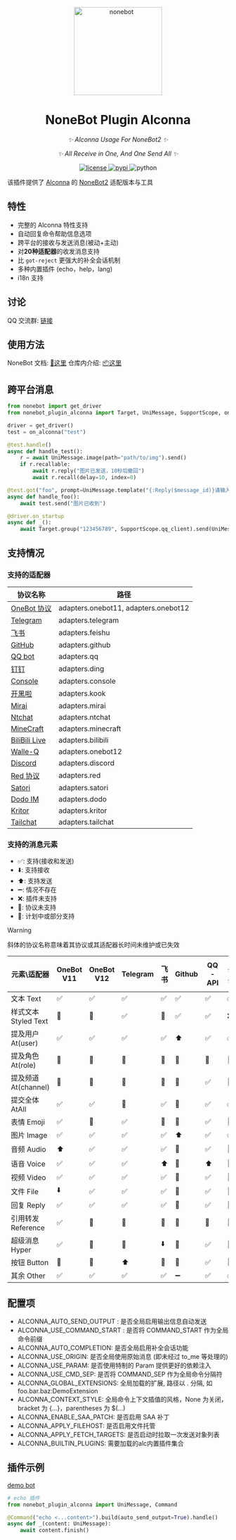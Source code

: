 <p align="center">
  <a href="https://nonebot.dev/docs/next/best-practice/alconna/"><img src="https://v2.nonebot.dev/logo.png" width="200" height="200" alt="nonebot"></a>
</p>

<div align="center">

# NoneBot Plugin Alconna

_✨ Alconna Usage For NoneBot2 ✨_

_✨ All Receive in One, And One Send All ✨_

</div>

<p align="center">
  <a href="https://raw.githubusercontent.com/nonebot/plugin-alconna/master/LICENSE">
    <img src="https://img.shields.io/github/license/nonebot/plugin-alconna.svg" alt="license">
  </a>
  <a href="https://pypi.python.org/pypi/nonebot-plugin-alconna">
    <img src="https://img.shields.io/pypi/v/nonebot-plugin-alconna.svg" alt="pypi">
  </a>
  <img src="https://img.shields.io/badge/python-3.9+-blue.svg" alt="python">
</p>

该插件提供了 [Alconna](https://github.com/ArcletProject/Alconna) 的 [NoneBot2](https://github.com/nonebot/nonebot2) 适配版本与工具

## 特性

- 完整的 Alconna 特性支持
- 自动回复命令帮助信息选项
- 跨平台的接收与发送消息(被动+主动)
- 对**20种适配器**的收发消息支持
- 比 `got-reject` 更强大的补全会话机制
- 多种内置插件 (echo，help，lang)
- i18n 支持

## 讨论

QQ 交流群: [链接](https://jq.qq.com/?_wv=1027&k=PUPOnCSH)


## 使用方法

NoneBot 文档: [📖这里](https://nonebot.dev/docs/next/best-practice/alconna/)
仓库内介绍: [📦这里](/docs.md)

## 跨平台消息

```python
from nonebot import get_driver
from nonebot_plugin_alconna import Target, UniMessage, SupportScope, on_alconna

driver = get_driver()
test = on_alconna("test")

@test.handle()
async def handle_test():
    r = await UniMessage.image(path="path/to/img").send()
    if r.recallable:
        await r.reply("图片已发送，10秒后撤回")
        await r.recall(delay=10, index=0)

@test.got("foo", prompt=UniMessage.template("{:Reply($message_id)}请输入图片"))
async def handle_foo():
    await test.send("图片已收到")

@driver.on_startup
async def _():
    await Target.group("123456789", SupportScope.qq_client).send(UniMessage.image(path="test.png"))
```

## 支持情况

### 支持的适配器

| 协议名称                                                                | 路径                                   |
|---------------------------------------------------------------------|--------------------------------------|
| [OneBot 协议](https://onebot.dev/)                                    | adapters.onebot11, adapters.onebot12 |
| [Telegram](https://core.telegram.org/bots/api)                      | adapters.telegram                    |
| [飞书](https://open.feishu.cn/document/home/index)                    | adapters.feishu                      |
| [GitHub](https://docs.github.com/en/developers/apps)                | adapters.github                      |
| [QQ bot](https://github.com/nonebot/adapter-qq)                     | adapters.qq                          |
| [钉钉](https://open.dingtalk.com/document/)                           | adapters.ding                        |
| [Console](https://github.com/nonebot/adapter-console)               | adapters.console                     |
| [开黑啦](https://developer.kookapp.cn/)                                | adapters.kook                        |
| [Mirai](https://docs.mirai.mamoe.net/mirai-api-http/)               | adapters.mirai                       |
| [Ntchat](https://github.com/JustUndertaker/adapter-ntchat)          | adapters.ntchat                      |
| [MineCraft](https://github.com/17TheWord/nonebot-adapter-minecraft) | adapters.minecraft                   |
| [BiliBili Live](https://github.com/wwweww/adapter-bilibili)         | adapters.bilibili                    |
| [Walle-Q](https://github.com/onebot-walle/nonebot_adapter_walleq)   | adapters.onebot12                    |
| [Discord](https://github.com/nonebot/adapter-discord)               | adapters.discord                     |
| [Red 协议](https://github.com/nonebot/adapter-red)                    | adapters.red                         |
| [Satori](https://github.com/nonebot/adapter-satori)                 | adapters.satori                      |
| [Dodo IM](https://github.com/nonebot/adapter-dodo)                  | adapters.dodo                        |
| [Kritor](https://github.com/nonebot/adapter-kritor)                 | adapters.kritor                      |
| [Tailchat](https://github.com/eya46/nonebot-adapter-tailchat)       | adapters.tailchat                    |

### 支持的消息元素

- ✅: 支持(接收和发送)
- ⬇️: 支持接收
- ⬆️: 支持发送
- ➖: 情况不存在
- ❌: 插件未支持
- 🚫: 协议未支持
- 🚧: 计划中或部分支持

> [!WARNING]
> 斜体的协议名称意味着其协议或其适配器长时间未维护或已失效

| 元素\适配器           | OneBot V11 | OneBot V12 | Telegram | 飞书 | Github | QQ-API | _钉钉_ | Console | 开黑啦 | Mirai | _Ntchat_ | MineCraft | _BiliBili Live_ | Discord | _Red_ | Satori | Dodo IM | Kritor | Tailchat |
|------------------|------------|------------|----------|----|--------|--------|------|---------|-----|-------|----------|-----------|-----------------|---------|-------|--------|---------|--------|----------|
| 文本 Text          | ✅          | ✅          | ✅        | ✅  | ✅      | ✅      | ✅    | ✅       | ✅   | ✅     | ✅        | ✅         | ✅               | ✅       | ✅     | ✅      | ✅       | ✅      | ✅        |
| 样式文本 Styled Text | 🚫         | 🚫         | ✅        | 🚫 | ✅      | ✅      | ❌    | ✅       | ✅   | 🚫    | 🚫       | ✅         | 🚫              | 🚫      | 🚫    | ✅      | 🚫      | 🚫     | ✅        |
| 提及用户 At(user)    | ✅          | ✅          | ✅        | ✅  | ⬆️     | ✅      | ✅    | 🚫      | ✅   | ✅     | ❌        | 🚫        | 🚫              | ✅       | ✅     | ✅      | ✅       | ✅      | ✅        |
| 提及角色 At(role)    | 🚫         | 🚫         | 🚫       | 🚫 | 🚫     | 🚫     | 🚫   | 🚫      | ✅   | 🚫    | 🚫       | 🚫        | 🚫              | ✅       | 🚫    | ✅      | ✅       | 🚫     | 🚫       |
| 提及频道 At(channel) | 🚫         | 🚫         | 🚫       | 🚫 | 🚫     | ✅      | 🚫   | 🚫      | ✅   | 🚫    | 🚫       | 🚫        | 🚫              | ✅       | 🚫    | ✅      | ✅       | 🚫     | ✅        |
| 提交全体 AtAll       | ✅          | ✅          | 🚫       | ✅  | 🚫     | ✅      | ✅    | 🚫      | ✅   | ✅     | 🚫       | 🚫        | 🚫              | ✅       | ✅     | ✅      | ✅       | ✅      | 🚫       |
| 表情 Emoji         | ✅          | 🚫         | ✅        | 🚫 | 🚫     | ✅      | 🚫   | ✅       | ✅   | ✅     | 🚫       | 🚫        | 🚫              | ✅       | ✅     | 🚫     | 🚫      | ✅      | ✅        |
| 图片 Image         | ✅          | ✅          | ✅        | ✅  | ⬆️     | ✅      | ✅    | 🚫      | ✅   | ✅     | ✅        | ❌         | 🚫              | ✅       | ✅     | ✅      | ✅       | ✅      | ✅        |
| 音频 Audio         | ⬆️         | ✅          | ✅        | ✅  | 🚫     | ✅      | 🚫   | 🚫      | ✅   | ⬆️    | ⬇️       | 🚫        | 🚫              | ⬆️      | ⬆️    | ✅      | 🚫      | ⬆️     | 🚫       |
| 语音 Voice         | ✅          | ✅          | ✅        | ⬆️ | 🚫     | ⬆️     | 🚫   | 🚫      | ⬆️  | ✅     | ⬇️       | 🚫        | 🚫              | ⬆️      | ✅     | ⬆️     | 🚫      | ✅      | 🚫       |
| 视频 Video         | ✅          | ✅          | ✅        | ✅  | 🚫     | ✅      | 🚫   | 🚫      | ✅   | ✅     | ✅        | 🚫        | 🚫              | ⬆️      | ✅     | ✅      | ✅       | ✅      | 🚫       |
| 文件 File          | ⬇️         | ✅          | ✅        | ✅  | 🚫     | ✅      | 🚫   | 🚫      | ✅   | ✅     | ✅        | 🚫        | 🚫              | ⬆️      | ✅     | ✅      | ⬇️      | ⬇️     | ✅        |
| 回复 Reply         | ✅          | ✅          | ✅        | ✅  | 🚫     | ✅      | 🚫   | 🚫      | ✅   | ✅     | ✅        | 🚫        | 🚫              | ✅       | ✅     | ✅      | ✅       | ✅      | ✅        |
| 引用转发 Reference   | ✅          | 🚫         | 🚫       | 🚫 | 🚫     | 🚫     | 🚫   | 🚫      | 🚫  | ✅     | 🚫       | 🚫        | 🚫              | 🚫      | ✅     | ✅      | 🚫      | ✅      | 🚫       |
| 超级消息 Hyper       | ✅          | 🚫         | 🚫       | ⬇️ | 🚫     | ✅      | 🚫   | 🚫      | ✅   | ✅     | ✅        | 🚫        | 🚫              | 🚫      | ✅     | 🚫     | 🚫      | ✅      | 🚫       |
| 按钮 Button        | 🚫         | 🚫         | ⬆️       | 🚫 | 🚫     | ✅      | 🚫   | 🚫      | 🚫  | 🚫    | 🚫       | ⬆️        | 🚫              | ✅       | 🚫    | ✅      | 🚫      | ✅      | 🚫       |
| 其余 Other         | ✅          | ✅          | ✅        | ✅  | ➖      | ✅      | ✅    | ➖       | ✅   | ✅     | ✅        | ➖         | ➖               | ✅       | ✅     | ✅      | ✅       | ✅      | ✅        |


## 配置项

- ALCONNA_AUTO_SEND_OUTPUT : 是否全局启用输出信息自动发送
- ALCONNA_USE_COMMAND_START : 是否将 COMMAND_START 作为全局命令前缀
- ALCONNA_AUTO_COMPLETION: 是否全局启用补全会话功能
- ALCONNA_USE_ORIGIN: 是否全局使用原始消息 (即未经过 to_me 等处理的)
- ALCONNA_USE_PARAM: 是否使用特制的 Param 提供更好的依赖注入
- ALCONNA_USE_CMD_SEP: 是否将 COMMAND_SEP 作为全局命令分隔符
- ALCONNA_GLOBAL_EXTENSIONS: 全局加载的扩展, 路径以 . 分隔, 如 foo.bar.baz:DemoExtension
- ALCONNA_CONTEXT_STYLE: 全局命令上下文插值的风格，None 为关闭，bracket 为 {...}，parentheses 为 $(...)
- ALCONNA_ENABLE_SAA_PATCH: 是否启用 SAA 补丁
- ALCONNA_APPLY_FILEHOST: 是否启用文件托管
- ALCONNA_APPLY_FETCH_TARGETS: 是否启动时拉取一次发送对象列表
- ALCONNA_BUILTIN_PLUGINS: 需要加载的alc内置插件集合

## 插件示例

[demo bot](./example/plugins/demo.py)

```python
# echo 插件
from nonebot_plugin_alconna import UniMessage, Command

@Command("echo <...content>").build(auto_send_output=True).handle()
async def _(content: UniMessage):
    await content.finish()
```